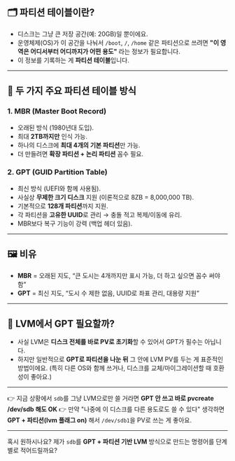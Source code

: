 ## 🗂️ 파티션 테이블이란?

* 디스크는 그냥 큰 저장 공간(예: 20GB)일 뿐이에요.
* 운영체제(OS)가 이 공간을 나눠서 `/boot`, `/`, `/home` 같은 파티션으로 쓰려면 **"이 영역은 어디서부터 어디까지가 어떤 용도"** 라는 정보가 필요합니다.
* 이 정보를 기록하는 게 **파티션 테이블**입니다.

---

## 📌 두 가지 주요 파티션 테이블 방식

### 1. **MBR (Master Boot Record)**

* 오래된 방식 (1980년대 도입).
* 최대 **2TB까지만** 인식 가능.
* 하나의 디스크에 **최대 4개의 기본 파티션**만 가능.
* 더 만들려면 **확장 파티션 + 논리 파티션** 꼼수 필요.

### 2. **GPT (GUID Partition Table)**

* 최신 방식 (UEFI와 함께 사용됨).
* 사실상 **무제한 크기 디스크** 지원 (이론적으로 8ZB = 8,000,000 TB).
* 기본적으로 **128개 파티션**까지 지원.
* 각 파티션을 **고유한 UUID**로 관리 → 충돌 적고 복제/이동에 유리.
* MBR보다 복구 기능이 강력 (백업 헤더 있음).

---

## 🖼️ 비유

* **MBR** = 오래된 지도, “큰 도시는 4개까지만 표시 가능, 더 하고 싶으면 꼼수 써야 함”
* **GPT** = 최신 지도, “도시 수 제한 없음, UUID로 좌표 관리, 대용량 지원”

---

## 🔧 LVM에서 GPT 필요할까?

* 사실 LVM은 **디스크 전체를 바로 PV로 초기화**할 수 있어서 GPT가 필수는 아닙니다.
* 하지만 일반적으로 **GPT로 파티션을 나눈 뒤** 그 안에 LVM PV를 두는 게 표준적인 방법이에요.
  (특히 다른 OS와 함께 쓰거나, 디스크를 교체/마이그레이션할 때 호환성이 좋아요.)

---

👉 지금 상황에서 `sdb`를 그냥 LVM으로만 쓸 거라면 **GPT 안 쓰고 바로 pvcreate /dev/sdb 해도 OK**
👉 만약 "나중에 이 디스크를 다른 용도로도 쓸 수 있다" 생각하면 **GPT + 파티션(lvm 플래그 on)** 해서 `/dev/sdb1`을 PV로 쓰는 게 좋아요.

---

혹시 원하시나요? 제가 `sdb`를 **GPT + 파티션 기반 LVM** 방식으로 만드는 명령어를 단계별로 적어드릴까요?
